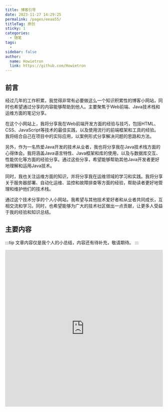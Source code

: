```yaml
---
title: 博客引导
date: 2023-11-27 14:29:25
permalink: /pages/eeaa55/
titleTag: 原创
sticky: 1
categories:
  - 随笔
tags:
  - 
sidebar: false
author: 
  name: Howietron
  link: https://github.com/Howietron
---
```


## 前言
<p>
经过几年的工作积累，我觉得非常有必要做这么一个知识积累性的博客小网站，同时也希望通过分享的内容能够帮助到他人。主要聚焦于Web前端、Java技术栈和运维方面的笔记分享。

在这个小网站上，我将分享我在Web前端开发方面的经验与技巧，包括HTML、CSS、JavaScript等技术的最佳实践，以及使用流行的前端框架和工具的经验。我将结合自己在项目中的实际应用，以案例形式分享解决问题的思路和方法。

另外，作为一名热爱Java开发的技术从业者，我也将分享我在Java技术栈方面的心得体会。我将涵盖Java语言特性、Java框架和库的使用，以及与数据库交互、性能优化等方面的经验分享。通过这些分享，希望能够帮助其他Java开发者更好地理解和运用Java技术。

同时，我也关注运维方面的知识，并将分享我在运维领域的学习和实践。我将分享关于服务器部署、自动化运维、监控和故障排查等方面的经验，帮助读者更好地管理和维护他们的技术栈。

通过这个技术分享的个人小网站，我希望与其他技术爱好者和从业者共同成长，互相交流和学习。同时，也希望能够为广大的技术社区做出一点贡献，让更多人受益于我的经验和知识总结。

</p>

## 主要内容
:::tip
文章内容仅是我个人的小总结，内容还有待补充，敬请期待。
:::
<iframe id="embed_dom" name="embed_dom" frameborder="0" style="display:block;width:100%; height:500px;" src="https://www.processon.com/embed/65642f9033955724ba70e844"></iframe>
